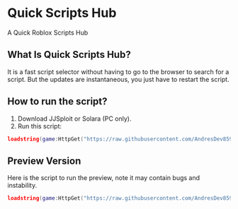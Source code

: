 # Quick Scripts Hub

A Quick Roblox Scripts Hub

## What Is Quick Scripts Hub?

It is a fast script selector without having to go to the browser to search for a script.
But the updates are instantaneous, you just have to restart the script.

## How to run the script?

1. Download JJSploit or Solara (PC only).
2. Run this script:

```lua
loadstring(game:HttpGet("https://raw.githubusercontent.com/AndresDev859674/Quick-Scripts-Hub/main/main.lua"))()
````

## Preview Version

Here is the script to run the preview, note it may contain bugs and instability.

```lua
loadstring(game:HttpGet("https://raw.githubusercontent.com/AndresDev859674/Quick-Scripts-Hub/main/preview.lua"))()
````
